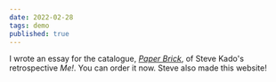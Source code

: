 ```yaml
---
date: 2022-02-28
tags: demo
published: true
---
```


I wrote an essay for the catalogue, [*Paper Brick*](https://www.leroys.biz/merch), of Steve Kado's retrospective *Me!*. You can order it now. Steve also made this website! 
